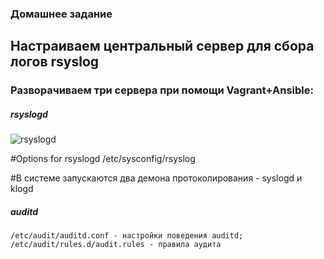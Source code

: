 ### Домашнее задание
Настраиваем центральный сервер для сбора логов rsyslog
--------

### Разворачиваем три сервера при помощи Vagrant+Ansible:
##### rsyslogd

![rsyslogd](https://github.com/kyourselfer/OTUS_LinuxAdmin201804/blob/master/lesson21_Journald_ELK/img/rsyslogd.gif)

#Options for rsyslogd /etc/sysconfig/rsyslog

#В системе запускаются два демона протоколирования - syslogd и klogd

##### auditd
```
/etc/audit/auditd.conf - настройки поведения auditd;
/etc/audit/rules.d/audit.rules - правила аудита
```
